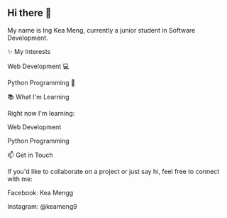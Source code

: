 ## Hi there 👋


My name is Ing Kea Meng, currently a junior student in Software Development. 


✨ My Interests


Web Development 💻


Python Programming 🐍


📚 What I'm Learning


Right now I'm learning:


Web Development 


Python Programming


📫 Get in Touch


If you'd like to collaborate on a project or just say hi, feel free to connect with me:


Facebook: Kea Mengg


Instagram: @keameng9
<!--
**KeaMeng-ING/KeaMeng-ING** is a ✨ _special_ ✨ repository because its `README.md` (this file) appears on your GitHub profile.

Here are some ideas to get you started:

- 🔭 I’m currently working on ...
- 🌱 I’m currently learning ...
- 👯 I’m looking to collaborate on ...
- 🤔 I’m looking for help with ...
- 💬 Ask me about ...
- 📫 How to reach me: ...
- 😄 Pronouns: ...
- ⚡ Fun fact: ...
-->
